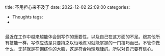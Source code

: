 title: 不用担心来不及了
date: 2022-12-02 22:09:00
categories:
- Thoughts
tags:
-
---

最近在工作中越来越能体会到写作的重要性，以及自己在这方面的不足。跟其他所有技能一样，写作应该是只要持之以恒地练习就能掌握的一门技巧而已。不管你做什么，无非就是在训练你的大脑，这是符合物理规律的。所以对自己要有信心。